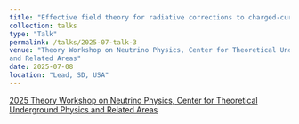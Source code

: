 ```yaml
---
title: "Effective field theory for radiative corrections to charged-current processes: neutron decay and Vud"
collection: talks
type: "Talk"
permalink: /talks/2025-07-talk-3
venue: "Theory Workshop on Neutrino Physics, Center for Theoretical Underground Physics
and Related Areas"
date: 2025-07-08
location: "Lead, SD, USA"
---
```


[2025 Theory Workshop on Neutrino Physics, Center for Theoretical Underground Physics
and Related Areas](https://indico.sanfordlab.org/event/95/)
